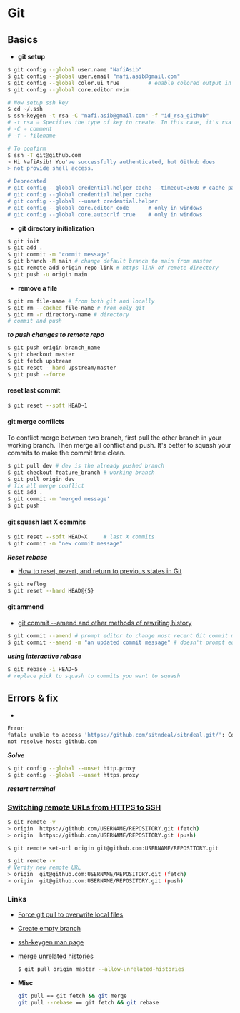 # Git

## Basics

* **git setup**

```bash
$ git config --global user.name "NafiAsib"
$ git config --global user.email "nafi.asib@gmail.com"
$ git config --global color.ui true         # enable colored output in terminal
$ git config --global core.editor nvim

# Now setup ssh key
$ cd ~/.ssh
$ ssh-keygen -t rsa -C "nafi.asib@gmail.com" -f "id_rsa_github"
# -t rsa ⇒ Specifies the type of key to create. In this case, it's rsa
# -C ⇒ comment
# -f ⇒ filename

# To confirm
$ ssh -T git@github.com
> Hi NafiAsib! You've successfully authenticated, but Github does
> not provide shell access.

# Deprecated
# git config --global credential.helper cache --timeout=3600 # cache password for 3600 second
# git config --global credential.helper cache
# git config --global --unset credential.helper
# git config --global core.editor code      # only in windows
# git config --global core.autocrlf true    # only in windows
```

* **git directory initialization**

```bash
$ git init
$ git add .
$ git commit -m "commit message"
$ git branch -M main # change default branch to main from master
$ git remote add origin repo-link # https link of remote directory
$ git push -u origin main
```

* **remove a file**

```bash
$ git rm file-name # from both git and locally
$ git rm --cached file-name # from only git
$ git rm -r directory-name # directory
# commit and push
```

_**to push changes to remote repo**_

```bash
$ git push origin branch_name
$ git checkout master
$ git fetch upstream
$ git reset --hard upstream/master
$ git push --force
```

#### reset last commit

```bash
$ git reset --soft HEAD~1
```

#### git merge conflicts

To conflict merge between two branch, first pull the other branch in your working branch. Then merge all conflict and push. It's better to squash your commits to make the commit tree clean.

```bash
$ git pull dev # dev is the already pushed branch
$ git checkout feature_branch # working branch
$ git pull origin dev
# fix all merge conflict
$ git add .
$ git commit -m 'merged message'
$ git push
```

#### git squash last X commits

```bash
$ git reset --soft HEAD~X     # last X commits
$ git commit -m "new commit message"
```

_**Reset rebase**_

* [How to reset, revert, and return to previous states in Git](https://opensource.com/article/18/6/git-reset-revert-rebase-commands)

```bash
$ git reflog
$ git reset --hard HEAD@{5}
```

#### git ammend

* [git commit --amend and other methods of rewriting history](https://www.atlassian.com/git/tutorials/rewriting-history)

```bash
$ git commit --amend # prompt editor to change most recent Git commit message
$ git commit --amend -m "an updated commit message" # doesn't prompt editor
```

_**using interactive rebase**_

```bash
$ git rebase -i HEAD~5
# replace pick to squash to commits you want to squash
```

## Errors & fix

*

```bash
Error
fatal: unable to access 'https://github.com/sitndeal/sitndeal.git/': Could
not resolve host: github.com
```

_**Solve**_

```bash
$ git config --global --unset http.proxy
$ git config --global --unset https.proxy
```

_**restart terminal**_



### [Switching remote URLs from HTTPS to SSH](https://docs.github.com/en/get-started/getting-started-with-git/managing-remote-repositories#switching-remote-urls-from-https-to-ssh)

```bash
$ git remote -v
> origin  https://github.com/USERNAME/REPOSITORY.git (fetch)
> origin  https://github.com/USERNAME/REPOSITORY.git (push)

$ git remote set-url origin git@github.com:USERNAME/REPOSITORY.git

$ git remote -v
# Verify new remote URL
> origin  git@github.com:USERNAME/REPOSITORY.git (fetch)
> origin  git@github.com:USERNAME/REPOSITORY.git (push)
```

### Links

* [Force git pull to overwrite local files](https://stackoverflow.com/questions/1125968/how-do-i-force-git-pull-to-overwrite-local-files)
* [Create empty branch](https://stackoverflow.com/questions/34100048/create-empty-branch-on-github/55943394)
* [ssh-keygen man page](https://man7.org/linux/man-pages/man1/ssh-keygen.1.html)
*   [merge unrelated histories](https://www.educative.io/edpresso/the-fatal-refusing-to-merge-unrelated-histories-git-error)

    ```bash
    $ git pull origin master --allow-unrelated-histories
    ```
*   **Misc**

    ```bash
    git pull == git fetch && git merge
    git pull --rebase == git fetch && git rebase
    ```
